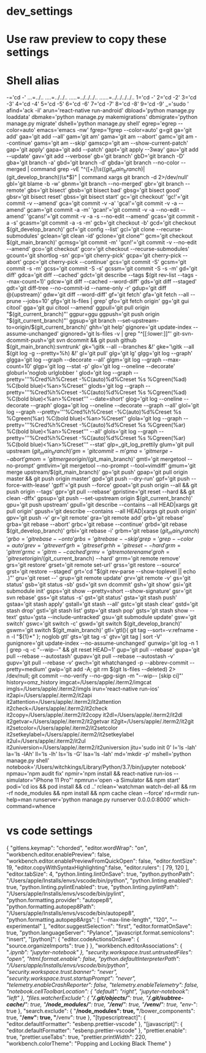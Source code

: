 # dev_settings

# Use raw preview to copy these settings

# Shell alias
-='cd -'
...=../..
....=../../..
.....=../../../..
......=../../../../..
1='cd -'
2='cd -2'
3='cd -3'
4='cd -4'
5='cd -5'
6='cd -6'
7='cd -7'
8='cd -8'
9='cd -9'
_='sudo '
afind='ack -il'
arun='react-native run-android'
dbload='python manage.py loaddata'
dbmake='python manage.py makemigrations'
dbmigrate='python manage.py migrate'
dshell='python manage.py shell'
egrep='egrep --color=auto'
emacs='emacs -nw'
fgrep='fgrep --color=auto'
g=git
ga='git add'
gaa='git add --all'
gam='git am'
gama='git am --abort'
gamc='git am --continue'
gams='git am --skip'
gamscp='git am --show-current-patch'
gap='git apply'
gapa='git add --patch'
gapt='git apply --3way'
gau='git add --update'
gav='git add --verbose'
gb='git branch'
gbD='git branch -D'
gba='git branch -a'
gbd='git branch -d'
gbda='git branch --no-color --merged | command grep -vE "^([+*]|\s*($(git_main_branch)|$(git_develop_branch))\s*$)" | command xargs git branch -d 2>/dev/null'
gbl='git blame -b -w'
gbnm='git branch --no-merged'
gbr='git branch --remote'
gbs='git bisect'
gbsb='git bisect bad'
gbsg='git bisect good'
gbsr='git bisect reset'
gbss='git bisect start'
gc='git checkout'
'gc!'='git commit -v --amend'
gca='git commit -v -a'
'gca!'='git commit -v -a --amend'
gcam='git commit -a -m'
'gcan!'='git commit -v -a --no-edit --amend'
'gcans!'='git commit -v -a -s --no-edit --amend'
gcas='git commit -a -s'
gcasm='git commit -a -s -m'
gcb='git checkout -b'
gcd='git checkout $(git_develop_branch)'
gcf='git config --list'
gcl='git clone --recurse-submodules'
gclean='git clean -id'
gclone='git clone&quot;'
gcm='git checkout $(git_main_branch)'
gcmsg='git commit -m'
'gcn!'='git commit -v --no-edit --amend'
gco='git checkout'
gcor='git checkout --recurse-submodules'
gcount='git shortlog -sn'
gcp='git cherry-pick'
gcpa='git cherry-pick --abort'
gcpc='git cherry-pick --continue'
gcs='git commit -S'
gcsm='git commit -s -m'
gcss='git commit -S -s'
gcssm='git commit -S -s -m'
gd='git diff'
gdca='git diff --cached'
gdct='git describe --tags $(git rev-list --tags --max-count=1)'
gdcw='git diff --cached --word-diff'
gds='git diff --staged'
gdt='git diff-tree --no-commit-id --name-only -r'
gdup='git diff @{upstream}'
gdw='git diff --word-diff'
gf='git fetch'
gfa='git fetch --all --prune --jobs=10'
gfg='git ls-files | grep'
gfo='git fetch origin'
gg='git gui citool'
gga='git gui citool --amend'
ggpull='git pull origin "$(git_current_branch)"'
ggpur=ggu
ggpush='git push origin "$(git_current_branch)"'
ggsup='git branch --set-upstream-to=origin/$(git_current_branch)'
ghh='git help'
gignore='git update-index --assume-unchanged'
gignored='git ls-files -v | grep "^[[:lower:]]"'
git-svn-dcommit-push='git svn dcommit && git push github $(git_main_branch):svntrunk'
gk='\gitk --all --branches &!'
gke='\gitk --all $(git log -g --pretty=%h) &!'
gl='git pull'
glg='git lg'
glgg='git log --graph'
glgga='git log --graph --decorate --all'
glgm='git log --graph --max-count=10'
glgp='git log --stat -p'
glo='git log --oneline --decorate'
globurl='noglob urlglobber '
glod='git log --graph --pretty='\''%Cred%h%Creset -%C(auto)%d%Creset %s %Cgreen(%ad) %C(bold blue)<%an>%Creset'\'
glods='git log --graph --pretty='\''%Cred%h%Creset -%C(auto)%d%Creset %s %Cgreen(%ad) %C(bold blue)<%an>%Creset'\'' --date=short'
glog='git log --oneline --decorate --graph'
gloga='git log --oneline --decorate --graph --all'
glol='git log --graph --pretty='\''%Cred%h%Creset -%C(auto)%d%Creset %s %Cgreen(%ar) %C(bold blue)<%an>%Creset'\'
glola='git log --graph --pretty='\''%Cred%h%Creset -%C(auto)%d%Creset %s %Cgreen(%ar) %C(bold blue)<%an>%Creset'\'' --all'
glols='git log --graph --pretty='\''%Cred%h%Creset -%C(auto)%d%Creset %s %Cgreen(%ar) %C(bold blue)<%an>%Creset'\'' --stat'
glp=_git_log_prettily
glum='git pull upstream $(git_main_branch)'
gm='git commit -m'
gma='git merge --abort'
gmom='git merge origin/$(git_main_branch)'
gmtl='git mergetool --no-prompt'
gmtlvim='git mergetool --no-prompt --tool=vimdiff'
gmum='git merge upstream/$(git_main_branch)'
gp='git push'
gpap='git pull origin master && git push origin master'
gpd='git push --dry-run'
gpf='git push --force-with-lease'
'gpf!'='git push --force'
gpoat='git push origin --all && git push origin --tags'
gpr='git pull --rebase'
gpristine='git reset --hard && git clean -dffx'
gpsup='git push --set-upstream origin $(git_current_branch)'
gpu='git push upstream'
gpull='git describe --contains --all HEAD|xargs git pull origin'
gpush='git describe --contains --all HEAD|xargs git push origin'
gpv='git push -v'
gr='git remote'
gra='git remote add'
grb='git rebase'
grba='git rebase --abort'
grbc='git rebase --continue'
grbd='git rebase $(git_develop_branch)'
grbi='git rebase -i'
grbm='git rebase $(git_main_branch)'
grbo='git rebase --onto'
grbs='git rebase --skip'
grep='grep --color=auto'
grev='git revert'
grh='git reset'
grhh='git reset --hard'
grm='git rm'
grmc='git rm --cached'
grmv='git remote rename'
groh='git reset origin/$(git_current_branch) --hard'
grrm='git remote remove'
grs='git restore'
grset='git remote set-url'
grss='git restore --source'
grst='git restore --staged'
grt='cd "$(git rev-parse --show-toplevel || echo .)"'
gru='git reset --'
grup='git remote update'
grv='git remote -v'
gs='git status'
gsb='git status -sb'
gsd='git svn dcommit'
gsh='git show'
gsi='git submodule init'
gsps='git show --pretty=short --show-signature'
gsr='git svn rebase'
gss='git status -s'
gst='git status'
gsta='git stash push'
gstaa='git stash apply'
gstall='git stash --all'
gstc='git stash clear'
gstd='git stash drop'
gstl='git stash list'
gstp='git stash pop'
gsts='git stash show --text'
gstu='gsta --include-untracked'
gsu='git submodule update'
gsw='git switch'
gswc='git switch -c'
gswd='git switch $(git_develop_branch)'
gswm='git switch $(git_main_branch)'
gtl='gtl(){ git tag --sort=-v:refname -n -l "${1}*" }; noglob gtl'
gts='git tag -s'
gtv='git tag | sort -V'
gunignore='git update-index --no-assume-unchanged'
gunwip='git log -n 1 | grep -q -c "\-\-wip\-\-" && git reset HEAD~1'
gup='git pull --rebase'
gupa='git pull --rebase --autostash'
gupav='git pull --rebase --autostash -v'
gupv='git pull --rebase -v'
gwch='git whatchanged -p --abbrev-commit --pretty=medium'
gwip='git add -A; git rm $(git ls-files --deleted) 2> /dev/null; git commit --no-verify --no-gpg-sign -m "--wip-- [skip ci]"'
history=omz_history
imgcat=/Users/apple/.iterm2/imgcat
imgls=/Users/apple/.iterm2/imgls
irun='react-native run-ios'
it2api=/Users/apple/.iterm2/it2api
it2attention=/Users/apple/.iterm2/it2attention
it2check=/Users/apple/.iterm2/it2check
it2copy=/Users/apple/.iterm2/it2copy
it2dl=/Users/apple/.iterm2/it2dl
it2getvar=/Users/apple/.iterm2/it2getvar
it2git=/Users/apple/.iterm2/it2git
it2setcolor=/Users/apple/.iterm2/it2setcolor
it2setkeylabel=/Users/apple/.iterm2/it2setkeylabel
it2ul=/Users/apple/.iterm2/it2ul
it2universion=/Users/apple/.iterm2/it2universion
jitu='sudo init 0'
l='ls -lah'
la='ls -lAh'
ll='ls -lh'
ls='ls -G'
lsa='ls -lah'
md='mkdir -p'
mshell='python manage.py shell'
notebook='/Users/witchkings/Library/Python/3.7/bin/jupyter notebook'
npmau='npm audit fix'
npmir='npm install  && react-native run-ios --simulator="iPhone 11 Pro"'
npmrun='open -a Simulator && npm start'
podi='cd ios && pod install && cd ..'
rclean='watchman watch-del-all && rm -rf node_modules && npm install && npm cache clean --force'
rd=rmdir
run-help=man
runserver='python manage.py runserver 0.0.0.0:8000'
which-command=whence


# vs code settings
{
    "gitlens.keymap": "chorded",
    "editor.wordWrap": "on",
    "workbench.editor.enablePreview": false,
    "workbench.editor.enablePreviewFromQuickOpen": false,
    "editor.fontSize": 19,
    "editor.copyWithSyntaxHighlighting":false,
    "editor.rulers": [
        79,
        120
    ],
    "editor.tabSize": 4,
    "python.linting.lintOnSave": true,
    "python.pythonPath": "/Users/apple/Installs/envs/vscode/bin/python",
    "python.linting.enabled": true,
    "python.linting.pylintEnabled": true,
    "python.linting.pylintPath": "/Users/apple/Installs/envs/vscode/bin/pylint",
    "python.formatting.provider": "autopep8",
    "python.formatting.autopep8Path": "/Users/apple/Installs/envs/vscode/bin/autopep8",
    "python.formatting.autopep8Args": [
        "--max-line-length",
        "120",
        "--experimental"
    ],
    "editor.suggestSelection": "first",
    "editor.formatOnSave": true,
    "python.languageServer": "Pylance",
    "javascript.format.semicolons": "insert",
    "[python]": {
        "editor.codeActionsOnSave": {
            "source.organizeImports": true
        }
    },
    "workbench.editorAssociations": {
        "*.ipynb": "jupyter-notebook"
    },
    "security.workspace.trust.untrustedFiles": "open",
    "html.format.enable": false,
    "python.defaultInterpreterPath": "/Users/apple/Installs/envs/vscode/bin/python",
    "security.workspace.trust.banner": "never",
    "security.workspace.trust.startupPrompt": "never",
    "telemetry.enableCrashReporter": false,
    "telemetry.enableTelemetry": false,
    "notebook.cellToolbarLocation": {
        "default": "right",
        "jupyter-notebook": "left"
    },
    "files.watcherExclude": {
        "**/.git/objects/**": true,
        "**/.git/subtree-cache/**": true,
        "**/node_modules/**": true,
        "**/env/**": true,
        "**/venv/**": true,
        "env-*": true
    },
    "search.exclude": {
        "**/node_modules": true,
        "**/bower_components": true,
        "**/env": true,
        "**/venv": true
    },
    "[typescriptreact]": {
        "editor.defaultFormatter": "esbenp.prettier-vscode"
    },
    "[javascript]": {
        "editor.defaultFormatter": "esbenp.prettier-vscode"
    },
    "prettier.enable": true,
    "prettier.useTabs": true,
    "prettier.printWidth": 220,
    "workbench.colorTheme": "Popping and Locking Black Theme"
}
